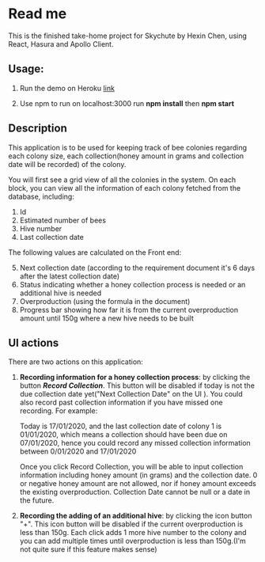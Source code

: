 # Read me

This is the finished take-home project for Skychute by Hexin Chen, using React, Hasura and Apollo Client.

## Usage:
 
 1. Run the demo on Heroku
	[link](https://floating-springs-70148.herokuapp.com/)
	
 2. Use npm to run on localhost:3000
	 run **npm install** then **npm start**

## Description

This application is to be used for keeping track of bee colonies regarding each colony size, each collection(honey amount in grams and collection date will be recorded) of the colony. 

You will first see a grid view of all the colonies in the system. On each block, you can view all the information of each colony fetched from the database, including:

 1. Id
 2. Estimated number of bees
 3. Hive number
 4. Last collection date
 
 The following values are calculated on the Front end:
 
 5. Next collection date (according to the requirement document it's 6 days after the latest collection date)
 6. Status indicating whether a honey collection process is needed or an additional hive is needed
 7. Overproduction (using the formula in the document)
 8. Progress bar showing how far it is from the current overproduction amount until 150g where a new hive needs to be built
 
 ## UI actions
 There are two actions on this application: 
 
 1. **Recording information for a honey collection process**: by clicking the button ***Record Collection***. This button will be disabled if today is not the due collection date yet("Next Collection Date" on the UI ). You could also record past collection information if you have missed one recording. For example: 

	Today is 17/01/2020, and the last collection date of colony 1 is 01/01/2020, which means a collection should have been due on 07/01/2020, hence you could record any missed collection information between 0/01/2020 and 17/01/2020

	Once you click Record Collection, you will be able to input collection information including honey amount (in grams) and the collection date. 0 or negative honey amount are not allowed, nor if honey amount exceeds the existing overproduction. Collection Date cannot be null or a date in the future.
		


 2. **Recording the adding of an additional hive**: by clicking the icon button "+". This icon button will be disabled if the current overproduction is less than 150g. Each click adds 1 more hive number to the colony and you can add multiple times until overproduction is less than 150g.(I'm not quite sure if this feature makes sense)
 
  

